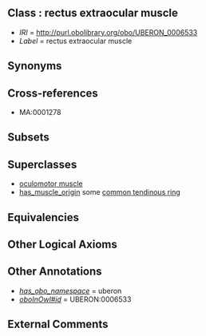 
## Class : rectus extraocular muscle

 * *IRI* = http://purl.obolibrary.org/obo/UBERON_0006533
 * *Label* = rectus extraocular muscle

## Synonyms


## Cross-references

 * MA:0001278

## Subsets


## Superclasses

 * [oculomotor muscle](../../UBERON/31/UBERON_0006531.md)
 * [has_muscle_origin](../../RO/72/RO_0002372.md) some [common tendinous ring](../../UBERON/96/UBERON_0014796.md)

## Equivalencies


## Other Logical Axioms


## Other Annotations

 * *[has_obo_namespace](../../ce/oboInOwl#hasOBONamespace.md)* = uberon
 * *[oboInOwl#id](../../id/oboInOwl#id.md)* = UBERON:0006533

## External Comments

